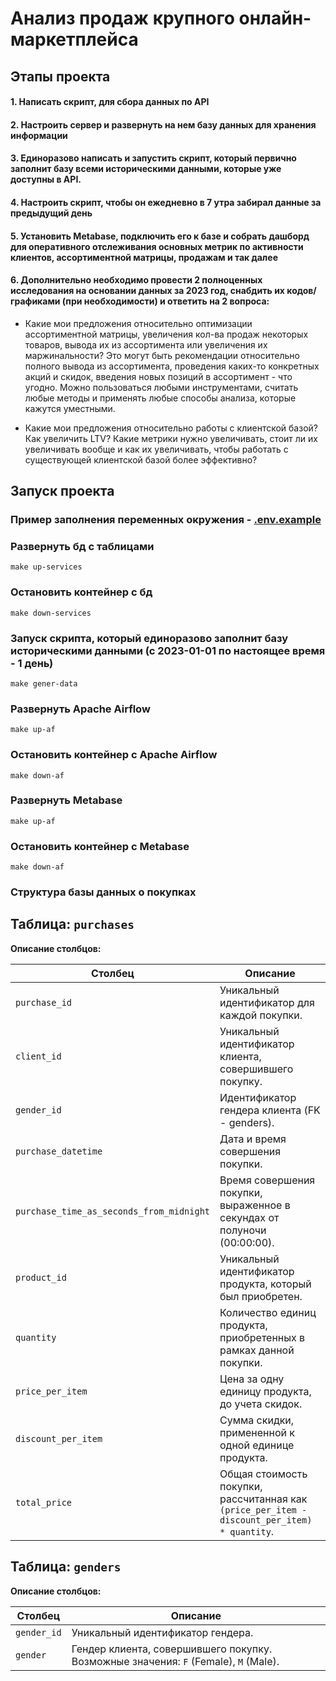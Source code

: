 # Анализ продаж крупного онлайн-маркетплейса
## Этапы проекта
#### 1. Написать скрипт, для сбора данных по API
#### 2. Настроить сервер и развернуть на нем базу данных для хранения информации
#### 3. Единоразово написать и запустить скрипт, который первично заполнит базу всеми историческими данными, которые уже доступны в API.
#### 4. Настроить скрипт, чтобы он ежедневно в 7 утра забирал данные за предыдущий день
#### 5. Установить Metabase, подключить его к базе и собрать дашборд для оперативного отслеживания основных метрик по активности клиентов, ассортиментной матрицы, продажам и так далее
#### 6. Дополнительно необходимо провести 2 полноценных исследования на основании данных за 2023 год, снабдить их кодов/графиками (при необходимости) и ответить на 2 вопроса:
  - Какие мои предложения относительно оптимизации ассортиментной матрицы, увеличения кол-ва продаж некоторых товаров, вывода их из ассортимента или увеличения их маржинальности? Это могут быть рекомендации относительно полного вывода из ассортимента, проведения каких-то конкретных акций и скидок, введения новых позиций в ассортимент - что угодно. Можно пользоваться любыми инструментами, считать любые методы и применять любые способы анализа, которые кажутся уместными.

  - Какие мои предложения относительно работы с клиентской базой? Как увеличить LTV? Какие метрики нужно увеличивать, стоит ли их увеличивать вообще и как их увеличивать, чтобы работать с существующей клиентской базой более эффективно?
## Запуск проекта
### Пример заполнения переменных окружения - [.env.example](.env.example)

### Развернуть бд с таблицами
```
make up-services
```
### Остановить контейнер с бд
```
make down-services
```
### Запуск скрипта, который единоразово заполнит базу историческими данными (с 2023-01-01 по настоящее время - 1 день)
```
make gener-data
```
### Развернуть Apache Airflow
```
make up-af
```
### Остановить контейнер с Apache Airflow
```
make down-af
```
### Развернуть Metabase
```
make up-af
```
### Остановить контейнер с Metabase
```
make down-af
```
### Структура базы данных о покупках 

## Таблица: `purchases`

**Описание столбцов:**

| Столбец                   | Описание                                                                                     |
| ------------------------- |----------------------------------------------------------------------------------------------|
| `purchase_id`            | Уникальный идентификатор для каждой покупки.                                                 |
| `client_id`              | Уникальный идентификатор клиента, совершившего покупку.                                      |
| `gender_id`              | Идентификатор гендера клиента (FK - genders).                                                |
| `purchase_datetime`      | Дата и время совершения покупки.                                                             |
| `purchase_time_as_seconds_from_midnight` | Время совершения покупки, выраженное в секундах от полуночи (00:00:00).                      |
| `product_id`             | Уникальный идентификатор продукта, который был приобретен.                                   |
| `quantity`               | Количество единиц продукта, приобретенных в рамках данной покупки.                           |
| `price_per_item`         | Цена за одну единицу продукта, до учета скидок.                                              |
| `discount_per_item`      | Сумма скидки, примененной к одной единице продукта.                                          |
| `total_price`            | Общая стоимость покупки, рассчитанная как `(price_per_item - discount_per_item) * quantity`. |

## Таблица: `genders`

**Описание столбцов:**

| Столбец                | Описание                                                                                    |
| ---------------------- |---------------------------------------------------------------------------------------------|
| `gender_id`           | Уникальный идентификатор гендера.                                                           |
| `gender`              | Гендер клиента, совершившего покупку. Возможные значения: `F` (Female), `M` (Male).        |
